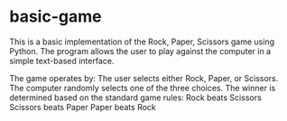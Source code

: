 # basic-game 
This is a basic implementation of the Rock, Paper, Scissors game using Python. The program allows the user to play against the computer in a simple text-based interface.

The game operates by:
The user selects either Rock, Paper, or Scissors.
The computer randomly selects one of the three choices.
The winner is determined based on the standard game rules:
Rock beats Scissors
Scissors beats Paper
Paper beats Rock
